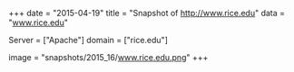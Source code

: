 
+++
date = "2015-04-19"
title = "Snapshot of http://www.rice.edu"
data = "www.rice.edu"

Server = ["Apache"]
domain = ["rice.edu"]

  image = "snapshots/2015_16/www.rice.edu.png"
+++
#
